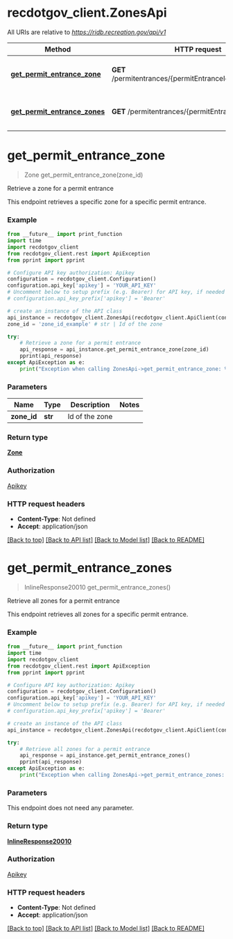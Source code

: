 # recdotgov_client.ZonesApi

All URIs are relative to *https://ridb.recreation.gov/api/v1*

Method | HTTP request | Description
------------- | ------------- | -------------
[**get_permit_entrance_zone**](ZonesApi.md#get_permit_entrance_zone) | **GET** /permitentrances/{permitEntranceId}/zones/{zoneId} | Retrieve a zone for a permit entrance
[**get_permit_entrance_zones**](ZonesApi.md#get_permit_entrance_zones) | **GET** /permitentrances/{permitEntranceId}/zones | Retrieve all zones for a permit entrance

# **get_permit_entrance_zone**
> Zone get_permit_entrance_zone(zone_id)

Retrieve a zone for a permit entrance

This endpoint retrieves a specific zone for a specific permit entrance.

### Example
```python
from __future__ import print_function
import time
import recdotgov_client
from recdotgov_client.rest import ApiException
from pprint import pprint

# Configure API key authorization: Apikey
configuration = recdotgov_client.Configuration()
configuration.api_key['apikey'] = 'YOUR_API_KEY'
# Uncomment below to setup prefix (e.g. Bearer) for API key, if needed
# configuration.api_key_prefix['apikey'] = 'Bearer'

# create an instance of the API class
api_instance = recdotgov_client.ZonesApi(recdotgov_client.ApiClient(configuration))
zone_id = 'zone_id_example' # str | Id of the zone

try:
    # Retrieve a zone for a permit entrance
    api_response = api_instance.get_permit_entrance_zone(zone_id)
    pprint(api_response)
except ApiException as e:
    print("Exception when calling ZonesApi->get_permit_entrance_zone: %s\n" % e)
```

### Parameters

Name | Type | Description  | Notes
------------- | ------------- | ------------- | -------------
 **zone_id** | **str**| Id of the zone | 

### Return type

[**Zone**](Zone.md)

### Authorization

[Apikey](../README.md#Apikey)

### HTTP request headers

 - **Content-Type**: Not defined
 - **Accept**: application/json

[[Back to top]](#) [[Back to API list]](../README.md#documentation-for-api-endpoints) [[Back to Model list]](../README.md#documentation-for-models) [[Back to README]](../README.md)

# **get_permit_entrance_zones**
> InlineResponse20010 get_permit_entrance_zones()

Retrieve all zones for a permit entrance

This endpoint retrieves all zones for a specific permit entrance.

### Example
```python
from __future__ import print_function
import time
import recdotgov_client
from recdotgov_client.rest import ApiException
from pprint import pprint

# Configure API key authorization: Apikey
configuration = recdotgov_client.Configuration()
configuration.api_key['apikey'] = 'YOUR_API_KEY'
# Uncomment below to setup prefix (e.g. Bearer) for API key, if needed
# configuration.api_key_prefix['apikey'] = 'Bearer'

# create an instance of the API class
api_instance = recdotgov_client.ZonesApi(recdotgov_client.ApiClient(configuration))

try:
    # Retrieve all zones for a permit entrance
    api_response = api_instance.get_permit_entrance_zones()
    pprint(api_response)
except ApiException as e:
    print("Exception when calling ZonesApi->get_permit_entrance_zones: %s\n" % e)
```

### Parameters
This endpoint does not need any parameter.

### Return type

[**InlineResponse20010**](InlineResponse20010.md)

### Authorization

[Apikey](../README.md#Apikey)

### HTTP request headers

 - **Content-Type**: Not defined
 - **Accept**: application/json

[[Back to top]](#) [[Back to API list]](../README.md#documentation-for-api-endpoints) [[Back to Model list]](../README.md#documentation-for-models) [[Back to README]](../README.md)

